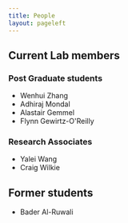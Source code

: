 ```yaml
---
title: People
layout: pageleft
---
```


## Current Lab members

### Post Graduate students 
- Wenhui Zhang
- Adhiraj Mondal
- Alastair Gemmel
- Flynn Gewirtz-O'Reilly


### Research Associates
- Yalei Wang
- Craig Wilkie



## Former students 
* Bader Al-Ruwali

